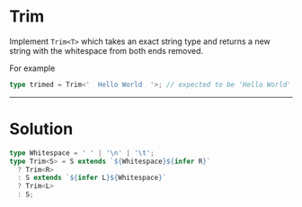 # Trim

Implement `Trim<T>` which takes an exact string type and returns a new string with the whitespace from both ends removed.

For example

```ts
type trimed = Trim<'  Hello World  '>; // expected to be 'Hello World'
```

---

# Solution

```ts
type Whitespace = ' ' | '\n' | '\t';
type Trim<S> = S extends `${Whitespace}${infer R}`
  ? Trim<R>
  : S extends `${infer L}${Whitespace}`
  ? Trim<L>
  : S;
```
